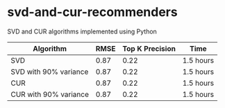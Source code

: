 # svd-and-cur-recommenders

SVD and CUR algorithms implemented using Python

<!-- A table -->

| Algorithm             | RMSE | Top K Precision | Time      |
| --------------------- | ---- | --------------- | --------- |
| SVD                   | 0.87 | 0.22            | 1.5 hours |
| SVD with 90% variance | 0.87 | 0.22            | 1.5 hours |
| CUR                   | 0.87 | 0.22            | 1.5 hours |
| CUR with 90% variance | 0.87 | 0.22            | 1.5 hours |
